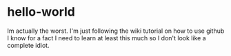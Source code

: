 # hello-world

Im actually the worst.
I'm just following the wiki tutorial on how to use github
I know for a fact I need to learn at least this much so I don't look like a complete idiot. 
